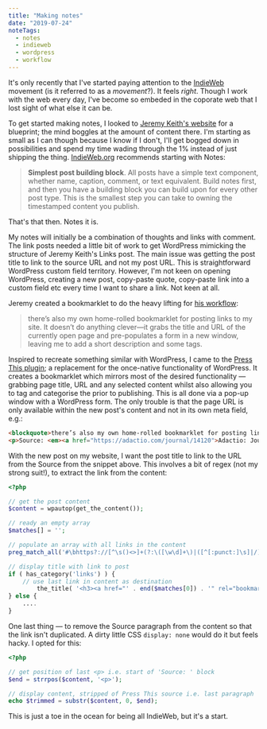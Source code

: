 ```yaml
---
title: "Making notes"
date: "2019-07-24"
noteTags:
  - notes
  - indieweb
  - wordpress
  - workflow
---
```


It's only recently that I've started paying attention to the [IndieWeb](https://indieweb.org/) movement (is it referred to as a _movement_?). It feels _right_. Though I work with the web every day, I've become so embeded in the coporate web that I lost sight of what else it can be.

To get started making notes, I looked to [Jeremy Keith's website](https://adactio.com) for a blueprint; the mind boggles at the amount of content there. I'm starting as small as I can though because I know if I don't, I'll get bogged down in possibilities and spend my time wading through the 1% instead of just shipping the thing. [IndieWeb.org](https://indieweb.org/) recommends starting with Notes:

> **Simplest post building block**. All posts have a simple text component, whether name, caption, comment, or text equivalent. Build notes first, and then you have a building block you can build upon for every other post type. This is the smallest step you can take to owning the timestamped content you publish.

That's that then. Notes it is.

My notes will initially be a combination of thoughts and links with comment. The link posts needed a little bit of work to get WordPress mimicking the structure of Jeremy Keith's Links post. The main issue was getting the post title to link to the source URL and not my post URL. This is straightforward WordPress custom field territory. However, I'm not keen on opening WordPress, creating a new post, copy-paste quote, copy-paste link into a custom field etc every time I want to share a link. Not keen at all.

Jeremy created a bookmarklet to do the heavy lifting for [his workflow](https://adactio.com/journal/14120):

> there’s also my own home-rolled bookmarklet for posting links to my site. It doesn’t do anything clever—it grabs the title and URL of the currently open page and pre-populates a form in a new window, leaving me to add a short description and some tags.

Inspired to recreate something similar with WordPress, I came to the [Press This plugin](https://wordpress.org/plugins/press-this/); a replacement for the once-native functionality of WordPress. It creates a bookmarklet which mirrors most of the desired functionality — grabbing page title, URL and any selected content whilst also allowing you to tag and categorise the prior to publishing. This is all done via a pop-up window with a WordPress form. The only trouble is that the page URL is only available within the new post's content and not in its own meta field, e.g.:

``` html
<blockquote>there’s also my own home-rolled bookmarklet for posting links to my site. It doesn’t do anything clever—it grabs the title and URL of the currently open page and pre-populates a form in a new window, leaving me to add a short description and some tags.</blockquote>
<p>Source: <em><a href="https://adactio.com/journal/14120">Adactio: Journal—Links, tags, and feeds</a></em></p>
```

With the new post on my website, I want the post title to link to the URL from the Source from the snippet above. This involves a bit of regex (not my strong suit!), to extract the link from the content:

``` php
<?php

// get the post content
$content = wpautop(get_the_content());

// ready an empty array
$matches[] = '';

// populate an array with all links in the content 
preg_match_all('#\bhttps?://[^\s()<>]+(?:\([\w\d]+\)|([^[:punct:]\s]|/))#', $content, $matches);

// display title with link to post
if ( has_category('links') ) {
    // use last link in content as destination
        the_title( '<h3><a href="' . end($matches[0]) . '" rel="bookmark">', '</a></h3>' );
} else {
    ....
}
```

One last thing — to remove the Source paragraph from the content so that the link isn't duplicated. A dirty little CSS `display: none` would do it but feels hacky. I opted for this:

``` php
<?php

// get position of last <p> i.e. start of 'Source: ' block
$end = strrpos($content, '<p>');

// display content, stripped of Press This source i.e. last paragraph
echo $trimmed = substr($content, 0, $end);
```

This is just a toe in the ocean for being all IndieWeb, but it's a start.
